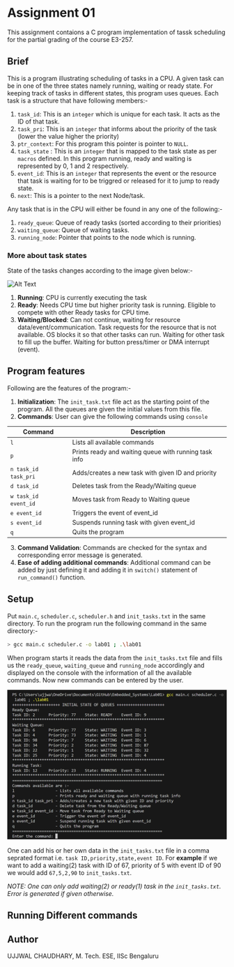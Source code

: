 # Assignment 01
This assignment contaions a C program implementation of tassk scheduling for the partial grading of the course E3-257.

## Brief
This is a program illustrating scheduling of tasks in a CPU. A given task can be in one of the three states namely running, waiting or ready state. For keeping track of tasks in different states, this program uses queues. Each task is a structure that have following members:-

1. ```task_id```: This is an ```integer``` which is unique for each task. It acts as the ID of that task.
2. ```task_pri```: This is an ```integer``` that informs about the priority of the task (lower the value higher the priority)
3. ```ptr_context```: For this program this pointer is pointer to ```NULL```.
4. ```task_state``` : This is an ```integer``` that is mapped to the task state as per ```macros``` defined. In this program running, ready and waiting is represented by 0, 1 and 2 respectively.
5. ```event_id```: This is an ```integer``` that represents the event or the resource that task is waiting for to be triggred or released for it to jump to ready state.
6. ```next```: This is a pointer to the next Node/task.

Any task that is in the CPU will either be found in any one of the following:-

1. ```ready_queue```: Queue of ready tasks (sorted according to their priorities)
2. ```waiting_queue```: Queue of waiting tasks.
3. ```running_node```: Pointer that points to the node which is running.

### More about task states
State of the tasks changes according to the image given below:-

<img src="url_to_your_image" alt="Alt Text" width="500">

1. __Running__: CPU is currently executing the task
2. __Ready__: Needs CPU time but higher priority task is running. Eligible to compete with other Ready tasks for CPU time.
3. __Waiting/Blocked__: Can not continue, waiting for resource data/event/communication. Task requests for the resource that is not available. OS blocks it so that  other tasks can run. Waiting for other task to fill up the buffer. Waiting for button press/timer or DMA interrupt (event).

## Program features
Following are the features of the program:-
1. __Initialization__: The ```init_task.txt``` file act as the starting point of the program. All the queues are given the initial values from this file.
2. __Commands__: User can give the following commands using ```console```
   
| Command            | Description                                            |
|--------------------|--------------------------------------------------------|
| `l`                | Lists all available commands                           |
| `p`                | Prints ready and waiting queue with running task info  |
| `n task_id task_pri`| Adds/creates a new task with given ID and priority     |
| `d task_id`        | Deletes task from the Ready/Waiting queue               |
| `w task_id event_id`| Moves task from Ready to Waiting queue                 |
| `e event_id`       | Triggers the event of event_id                         |
| `s event_id`       | Suspends running task with given event_id              |
| `q`                | Quits the program                                      |
3. __Command Validation__: Commands are checked for the syntax and corresponding error message is generated.
4. __Ease of adding additional commands__: Additional command can be added by just defining it and adding it in ```switch()``` statement of ```run_command()``` function.
 
## Setup

Put ```main.c```, ```scheduler.c```, ```scheduler.h``` and ```init_tasks.txt``` in the same directory. To run the program run the following command in the same directory:-

```bash
> gcc main.c scheduler.c -o lab01 ; .\lab01
```

When program starts it reads the data from the ```init_tasks.txt``` file and fills us the ```ready_queue```, ```waiting_queue``` and ```running_node``` accordingly and displayed on the console with the information of all the available commands. Now new commands can be entered by the user. 

![Alt text](1.png)

One can add his or her own data in the ```init_tasks.txt``` file in a comma seprated format i.e. ```task ID,priority,state,event ID```. For __example__ if we want to add a waiting(2) task with ID of 67, priority of 5 with event ID of 90 we would add ```67,5,2,90```  to ```init_tasks.txt```.

_NOTE: One can only add waiting(2) or ready(1) task in the ```init_tasks.txt```. Error is generated if given otherwise._



## Running Different commands

## Author
UJJWAL CHAUDHARY, M. Tech. ESE, IISc Bengaluru